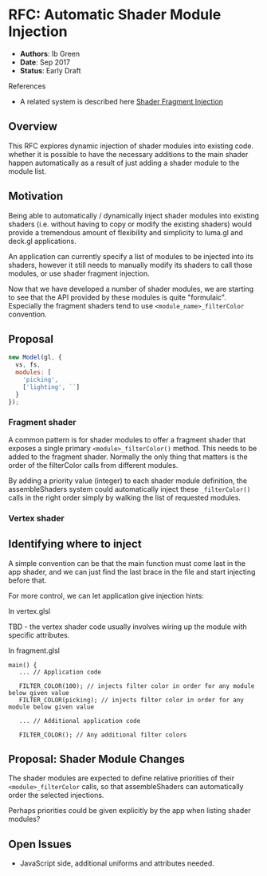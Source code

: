 # RFC: Automatic Shader Module Injection

* **Authors**: Ib Green
* **Date**: Sep 2017
* **Status**: Early Draft


References

* A related system is described here [Shader Fragment Injection](https://github.com/uber/luma.gl/blob/master/dev-docs/RFCs/v6.0/shader-injection-rfc.md)


## Overview

This RFC explores dynamic injection of shader modules into existing code. whether it is possible to have the necessary additions to the main shader happen automatically as a result of just adding a shader module to the module list.


## Motivation

Being able to automatically / dynamically inject shader modules into existing shaders (i.e. without having to copy or modify the existing shaders) would provide a tremendous amount of flexibility and simplicity to luma.gl and deck.gl applications.

An application can currently specify a list of modules to be injected into its shaders, however it still needs to manually modify its shaders to call those modules, or use shader fragment injection.

Now that we have developed a number of shader modules, we are starting to see that the API provided by these modules is quite "formulaic". Especially the fragment shaders tend to use `<module_name>_filterColor` convention.


## Proposal

```js
new Model(gl, {
  vs, fs,
  modules: [
  	'picking',
  	['lighting', ``]
  }
});
```

### Fragment shader

A common pattern is for shader modules to offer a fragment shader that exposes a single primary `<module>_filterColor()` method. This needs to be added to the fragment shader. Normally the only thing that matters is the order of the filterColor calls from different modules.

By adding a priority value (integer) to each shader module definition, the assembleShaders system could automatically inject these `_filterColor()` calls in the right order simply by walking the list of requested modules.


### Vertex shader



## Identifying where to inject

A simple convention can be that the main function must come last in the app shader, and we can just find the last brace in the file and start injecting before that.

For more control, we can let application give injection hints:

In vertex.glsl

TBD - the vertex shader code usually involves wiring up the module with specific attributes.


In fragment.glsl
```
main() {
   ... // Application code

   FILTER_COLOR(100); // injects filter color in order for any module below given value
   FILTER_COLOR(picking); // injects filter color in order for any module below given value

   ... // Additional application code

   FILTER_COLOR(); // Any additional filter colors
```

## Proposal: Shader Module Changes

The shader modules are expected to define relative priorities of their `<module>_filterColor` calls, so that assembleShaders can automatically order the selected injections.

Perhaps priorities could be given explicitly by the app when listing shader modules?


## Open Issues

* JavaScript side, additional uniforms and attributes needed.